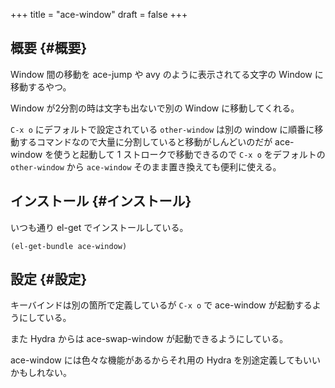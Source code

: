 +++
title = "ace-window"
draft = false
+++

## 概要 {#概要}

Window 間の移動を ace-jump や avy のように表示されてる文字の Window に移動するやつ。

Window が2分割の時は文字も出ないで別の Window に移動してくれる。

`C-x o` にデフォルトで設定されている `other-window` は別の window に順番に移動するコマンドなので大量に分割していると移動がしんどいのだが
ace-window を使うと起動して 1 ストロークで移動できるので
`C-x o` をデフォルトの `other-window` から `ace-window` そのまま置き換えても便利に使える。


## インストール {#インストール}

いつも通り el-get でインストールしている。

```emacs-lisp
(el-get-bundle ace-window)
```


## 設定 {#設定}

キーバインドは別の箇所で定義しているが
`C-x o` で ace-window が起動するようにしている。

また Hydra からは ace-swap-window が起動できるようにしている。

ace-window には色々な機能があるからそれ用の Hydra を別途定義してもいいかもしれない。
